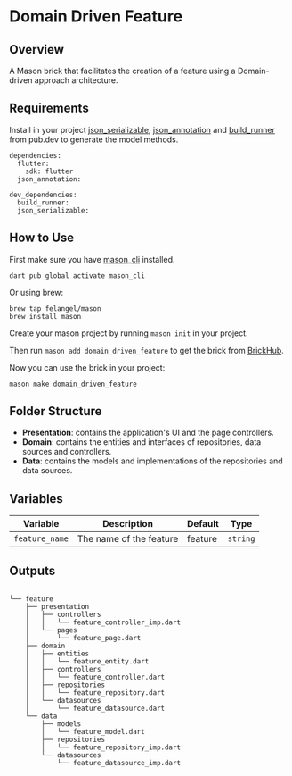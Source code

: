 # Domain Driven Feature

## Overview
A Mason brick that facilitates the creation of a feature using a Domain-driven approach architecture.


## Requirements
Install in your project [json_serializable](https://pub.dev/packages/json_serializable), [json_annotation](https://pub.dev/packages/json_annotation) and [build_runner](https://pub.dev/packages/build_runner) from pub.dev to generate the model methods.
```
dependencies:
  flutter:
    sdk: flutter
  json_annotation:
  
dev_dependencies:
  build_runner:
  json_serializable:
```
## How to Use
First make sure you have [mason_cli](https://pub.dev/packages/mason_cli) installed.
```
dart pub global activate mason_cli
```
Or using brew: 
```
brew tap felangel/mason
brew install mason
```

Create your mason project by running `mason init` in your project.

Then run `mason add domain_driven_feature` to get the brick from [BrickHub](https://brickhub.dev/bricks/domain_driven_feature/0.2.0).

Now you can use the brick in your project:

```
mason make domain_driven_feature
```

## Folder Structure

- **Presentation**: contains the application's UI and the page controllers.
- **Domain**: contains the entities and interfaces of repositories, data sources and controllers.
- **Data**: contains the models and implementations of the repositories and data sources.


 ## Variables 

| Variable       | Description             | Default | Type     |
| -------------- | ----------------------- | ------- | -------- |
| `feature_name` | The name of the feature | feature | `string` |

## Outputs
```

└── feature
    ├── presentation
    │   ├── controllers
    │   │   └── feature_controller_imp.dart    
    │   └── pages
	│       └── feature_page.dart
    ├── domain
    │   ├── entities
    │   │   └── feature_entity.dart
    │   ├── controllers
    │   │   └── feature_controller.dart
    │   ├── repositories
    │   │   └── feature_repository.dart   
    │   └── datasources
    │       └── feature_datasource.dart
    └── data
        ├── models
        │   └── feature_model.dart
        ├── repositories
        │   └── feature_repository_imp.dart         
        └── datasources
	        └── feature_datasource_imp.dart


```